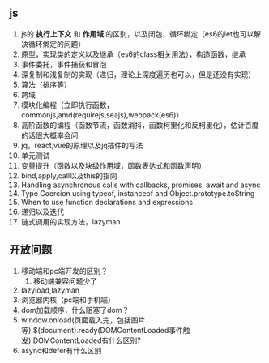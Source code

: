 ## js
1. js的 **执行上下文** 和 **作用域** 的区别，以及闭包，循环绑定（es6的let也可以解决循环绑定的问题）
2. 原型，实现类的定义以及继承（es6的class相关用法），构造函数，继承
3. 事件委托，事件捕获和冒泡
4. 深复制和浅复制的实现（递归，理论上深度遍历也可以，但是还没有实现）
5. 算法（排序等）
6. 跨域
7. 模块化编程（立即执行函数，commonjs,amd(requirejs,seajs),webpack(es6)）
8. 高阶函数的编程（函数节流，函数消抖，函数柯里化和反柯里化），估计百度的话很大概率会问
9. jq，react,vue的原理以及jq插件的写法
10. 单元测试
11. 变量提升（函数以及块级作用域，函数表达式和函数声明）
12. bind,apply,call以及this的指向
13. Handling asynchronous calls with callbacks, promises, await and async
14. Type Coercion using typeof, instanceof and Object.prototype.toString
15. When to use function declarations and expressions
16. 递归以及迭代
17. 链式调用的实现方法，lazyman

## 开放问题
1. 移动端和pc端开发的区别？
   1. 移动端兼容问题少了
2. lazyload,lazyman
3. 浏览器内核（pc端和手机端）
4. dom加载顺序，什么阻塞了dom？
5. window.onload(页面载入完，包括图片等),$(document).ready(DOMContentLoaded事件触发),DOMContentLoaded有什么区别?
6. async和defer有什么区别
